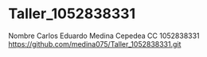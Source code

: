# Taller_1052838331
Nombre Carlos Eduardo Medina Cepedea
CC 1052838331
https://github.com/medina075/Taller_1052838331.git
